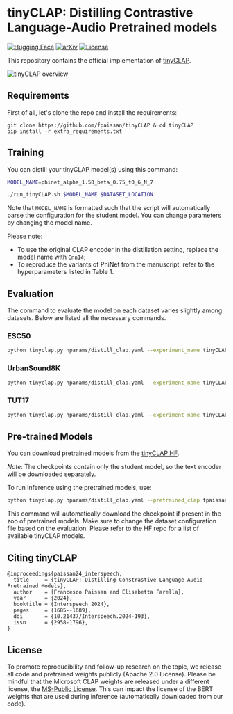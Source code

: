 # tinyCLAP: Distilling Contrastive Language-Audio Pretrained models

[![Hugging Face](https://img.shields.io/badge/%F0%9F%A4%97%20Hugging%20Face-blue)](https://huggingface.co/fpaissan/tinyCLAP) [![arXiv](https://img.shields.io/badge/arXiv-1234.56789-b31b1b.svg)](https://arxiv.org/abs/2311.14517) [![License](https://img.shields.io/badge/License-Apache_2.0-blue.svg)](https://github.com/fpaissan/tinyCLAP/blob/main/LICENSE)

This repository contains the official implementation of [tinyCLAP](https://arxiv.org/abs/2311.14517).

![tinyCLAP overview](https://francescopaissan.it/tinyclapweb/assets/overview.png)

## Requirements

First of all, let's clone the repo and install the requirements:

```setup
git clone https://github.com/fpaissan/tinyCLAP & cd tinyCLAP
pip install -r extra_requirements.txt
```

## Training

You can distill your tinyCLAP model(s) using this command:

```bash
MODEL_NAME=phinet_alpha_1.50_beta_0.75_t0_6_N_7

./run_tinyCLAP.sh $MODEL_NAME $DATASET_LOCATION
```

Note that `MODEL_NAME` is formatted such that the script will automatically parse the configuration for the student model.
You can change parameters by changing the model name.

Please note:
- To use the original CLAP encoder in the distillation setting, replace the model name with `Cnn14`;
- To reproduce the variants of PhiNet from the manuscript, refer to the hyperparameters listed in Table 1.

## Evaluation

The command to evaluate the model on each dataset varies slightly among datasets.
Below are listed all the necessary commands.

### ESC50

```bash
python tinyclap.py hparams/distill_clap.yaml --experiment_name tinyCLAP_$MODEL_NAME --zs_eval True --esc_folder $PATH_TO_ESC
```

### UrbanSound8K

```bash
python tinyclap.py hparams/distill_clap.yaml --experiment_name tinyCLAP_$MODEL_NAME --zs_eval True --us8k_folder $PATH_TO_US8K
```

### TUT17

```bash
python tinyclap.py hparams/distill_clap.yaml --experiment_name tinyCLAP_$MODEL_NAME --zs_eval True --tut17_folder $PATH_TO_TUT17
```

## Pre-trained Models

You can download pretrained models from the [tinyCLAP HF](https://huggingface.co/fpaissan/tinyCLAP).

_Note_:  The checkpoints contain only the student model, so the text encoder will be downloaded separately.

To run inference using the pretrained models, use:

```bash
python tinyclap.py hparams/distill_clap.yaml --pretrained_clap fpaissan/tinyCLAP/$MODEL_NAME.ckpt --zs_eval True --esc_folder $PATH_TO_ESC
```

This command will automatically download the checkpoint if present in the zoo of pretrained models. Make sure to change the dataset configuration file based on the evaluation.
Please refer to the HF repo for a list of available tinyCLAP models.

## Citing tinyCLAP

```
@inproceedings{paissan24_interspeech,
  title     = {tinyCLAP: Distilling Constrastive Language-Audio Pretrained Models},
  author    = {Francesco Paissan and Elisabetta Farella},
  year      = {2024},
  booktitle = {Interspeech 2024},
  pages     = {1685--1689},
  doi       = {10.21437/Interspeech.2024-193},
  issn      = {2958-1796},
}
```

## License

To promote reproducibility and follow-up research on the topic, we release all code and pretrained weights publicly (Apache 2.0 License).
Please be mindful that the Microsoft CLAP weights are released under a different license, the [MS-Public License](https://huggingface.co/datasets/choosealicense/licenses/blob/main/markdown/ms-pl.md). This can impact the license of the BERT weights that are used during inference (automatically downloaded from our code).
